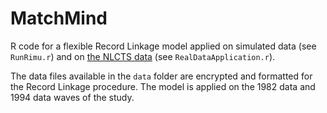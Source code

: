 # MatchMind

R code for a flexible Record Linkage model applied on simulated data (see `RunRimu.r`) and on [the NLCTS data](https://www.icpsr.umich.edu/web/NACDA/studies/9681) (see `RealDataApplication.r`).

The data files available in the `data` folder are encrypted and formatted for the Record Linkage procedure. The model is applied on the 1982 data and 1994 data waves of the study.

